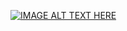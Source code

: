 


[![IMAGE ALT TEXT HERE](https://img.youtube.com/vi/7yL0i0eaYc4/0.jpg)](https://www.youtube.com/watch?v=7yL0i0eaYc4)
